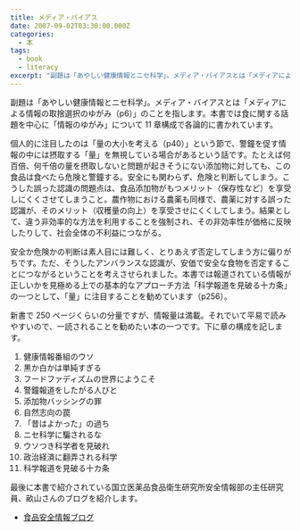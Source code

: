 ```yaml
---
title: メディア・バイアス
date: 2007-09-02T03:30:00.000Z
categories:
  - 本
tags:
  - book
  - literacy
excerpt: "副題は「あやしい健康情報とニセ科学」。メディア・バイアスとは「メディアによる情報の取捨選択のゆがみ（p6）」のことを指します。本書では食に関する話題を中心に「情報のゆがみ」について11章構成で各論的に書かれています。"
---
```


[](http://www.amazon.co.jp/gp/product/4334033989?ie=UTF8&tag=yutakayamaguc-22&linkCode=as2&camp=247&creative=1211&creativeASIN=4334033989)副題は「あやしい健康情報とニセ科学」。メディア・バイアスとは「メディアによる情報の取捨選択のゆがみ（p6）」のことを指します。本書では食に関する話題を中心に「情報のゆがみ」について 11 章構成で各論的に書かれています。

個人的に注目したのは「量の大小を考える（p40）」という節で、警鐘を促す情報の中には摂取する「量」を無視している場合があるという話です。たとえば何百倍、何千倍の量を摂取しないと問題が起きそうにない添加物に対しても、この食品は食べたら危険と警鐘する。安全にも関わらず、危険と判断してしまう。こうした誤った認識の問題点は、食品添加物がもつメリット（保存性など）を享受しにくくさせてしまうこと。農作物における農薬も同様で、農薬に対する誤った認識が、そのメリット（収穫量の向上）を享受させにくくしてしまう。結果として、違う非効率的な方法を利用することを強制され、その非効率性が価格に反映したりして、社会全体の不利益につながる。

安全か危険かの判断は素人目には難しく、とりあえず否定してしまう方に偏りがちです。ただ、そうしたアンバランスな認識が、安価で安全な食物を否定することにつながるということを考えさせられました。本書では報道されている情報が正しいかを見極める上での基本的なアプローチ方法「科学報道を見破る十カ条」の一つとして、「量」に注目することを勧めています（p256）。

新書で 250 ページくらいの分量ですが、情報量は満載。それでいて平易で読みやすいので、一読されることを勧めたい本の一つです。下に章の構成を記します。

1.  健康情報番組のウソ
2.  黒か白かは単純すぎる
3.  フードファディズムの世界にようこそ
4.  警鐘報道をしたがる人びと
5.  添加物バッシングの罪
6.  自然志向の罠
7.  「昔はよかった」の過ち
8.  ニセ科学に騙されるな
9.  ウソつき科学者を見破れ
10. 政治経済に翻弄される科学
11. 科学報道を見破る十カ条

最後に本書で紹介されている国立医薬品食品衛生研究所安全情報部の主任研究員、畝山さんのブログを紹介します。

- [食品安全情報ブログ](http://d.hatena.ne.jp/uneyama/)
